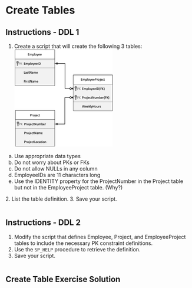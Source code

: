 # Create Tables

## Instructions - DDL 1
1. Create a script that will create the following 3 tables:<br>
![create-table-1.png](images/create-table-1.png)<br>
<ol type="a">
    <li>Use appropriate data types</li>
    <li>Do not worry about PKs or FKs</li>
    <li>Do not allow NULLs in any column</li>
    <li>EmployeeIDs are 11 characters long</li>
    <li>Use the IDENTITY property for the ProjectNumber in the Project table but not in the EmployeeProject table. (Why?)</li>
</ol>
2. List the table definition.
3. Save your script.

```sql

```

## Instructions - DDL 2
1. Modify the script that defines Employee, Project, and EmployeeProject tables to include the necessary PK constraint definitions.
2. Use the `SP_HELP` procedure to retrieve the definition.
3. Save your script.

```sql

```

## Create Table Exercise Solution
```sql

```
